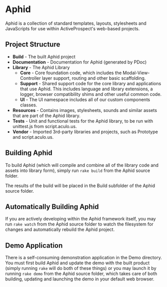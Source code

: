 # Aphid

Aphid is a collection of standard templates, layouts, stylesheets and
JavaScripts for use within ActiveProspect's web-based projects.

## Project Structure

  * **Build** - The built Aphid project
  * **Documentation** - Documentation for Aphid (generated by PDoc)
  * **Library** - The Aphid Library
    * **Core** - Core foundation code, which includes the Modal-View-Controller
      layer support, routing and other basic scaffolding.
    * **Support** - Shared support code for the core library and applications
      that use Aphid. This includes language and library extensions, a logger,
      browser compatibility shims and other useful common code.
    * **UI** - The UI namespace includes all of our custom components classes.
  * **Resources** - Contains images, stylesheets, sounds and similar assets
    that are part of the Aphid library.
  * **Tests** - Unit and functional tests for the Aphid library, to be run
    with unittest.js from script.aculo.us.
  * **Vendor** - Imported 3rd-party libraries and projects, such as Prototype
    and script.aculo.us.

## Building Aphid

To build Aphid (which will compile and combine all of the library code and
assets into library form), simply run `rake build` from the Aphid source
folder.

The results of the build will be placed in the Build subfolder of the Aphid
source folder.

## Automatically Building Aphid

If you are actively developing within the Aphid framework itself, you may run
`rake watch` from the Aphid source folder to watch the filesystem for changes
and automatically rebuild the Aphid project.

## Demo Application

There is a self-consuming demonstration application in the Demo directory. You
must first build Aphid and update the demo with the built product (simply
running `rake` will do both of these things) or you may launch it by running
`rake demo` from the Aphid source folder, which takes care of both building,
updating and launching the demo in your default web browser.
